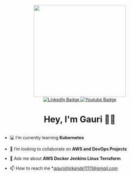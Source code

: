 
<div id="header" align="center">
  <img src="https://mir-s3-cdn-cf.behance.net/project_modules/disp/601014116770475.6068beff4640a.gif" width="300"/>
</div>
<div id="badges" align="center">
  <a href="https://www.linkedin.com/in/gauri-shirkande/">
    <img src="https://img.shields.io/badge/LinkedIn-blue?style=for-the-badge&logo=linkedin&logoColor=white" alt="LinkedIn Badge"/>
  </a>
  <a href="https://www.youtube.com/@codewithgauri">
    <img src="https://img.shields.io/badge/YouTube-red?style=for-the-badge&logo=youtube&logoColor=white" alt="Youtube Badge"/>
  </a>
</div>


<h1 align="center">Hey, I'm Gauri 👩‍💻</h1>

<p> <img src="https://komarev.com/ghpvc/?username=gauri17-pro&style=flat-square&color=blue" alt=""/> </p>

- 💻 I’m currently learning **Kubernetes**

- 🤩 I’m looking to collaborate on **AWS and DevOps Projects**

- 💬 Ask me about **AWS Docker Jenkins Linux Terraform**

- 📫 How to reach me **gaurishirkande11111@gmail.com*
